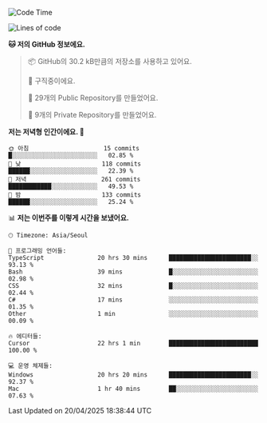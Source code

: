   <!--START_SECTION:waka-->
![Code Time](http://img.shields.io/badge/Code%20Time-1%2C070%20hrs%2023%20mins-blue)

![Lines of code](https://img.shields.io/badge/%EC%A0%80%EB%8A%94%20%EC%97%AC%ED%83%9C%EA%B9%8C%EC%A7%80%20-825.5%20thousand%20%EC%A4%84%EC%9D%98%20%EC%BD%94%EB%93%9C%EB%A5%BC%20%EC%9E%91%EC%84%B1%ED%96%88%EC%96%B4%EC%9A%94.-blue)

**🐱 저의 GitHub 정보에요.** 

> 📦 GitHub의 30.2 kB만큼의 저장소를 사용하고 있어요. 
 > 
> 💼 구직중이에요.
 > 
> 📜 29개의 Public Repository를 만들었어요. 
 > 
> 🔑 9개의 Private Repository를 만들었어요. 
 > 
**저는 저녁형 인간이에요. 🦉** 

```text
🌞 아침                     15 commits          █░░░░░░░░░░░░░░░░░░░░░░░░   02.85 % 
🌆 낮　                     118 commits         ██████░░░░░░░░░░░░░░░░░░░   22.39 % 
🌃 저녁                     261 commits         ████████████░░░░░░░░░░░░░   49.53 % 
🌙 밤　                     133 commits         ██████░░░░░░░░░░░░░░░░░░░   25.24 % 
```


📊 **저는 이번주를 이렇게 시간을 보냈어요.** 

```text
🕑︎ Timezone: Asia/Seoul

💬 프로그래밍 언어들: 
TypeScript               20 hrs 30 mins      ███████████████████████░░   93.13 % 
Bash                     39 mins             █░░░░░░░░░░░░░░░░░░░░░░░░   02.98 % 
CSS                      32 mins             █░░░░░░░░░░░░░░░░░░░░░░░░   02.44 % 
C#                       17 mins             ░░░░░░░░░░░░░░░░░░░░░░░░░   01.35 % 
Other                    1 min               ░░░░░░░░░░░░░░░░░░░░░░░░░   00.09 % 

🔥 에디터들: 
Cursor                   22 hrs 1 min        █████████████████████████   100.00 % 

💻 운영 체제들: 
Windows                  20 hrs 20 mins      ███████████████████████░░   92.37 % 
Mac                      1 hr 40 mins        ██░░░░░░░░░░░░░░░░░░░░░░░   07.63 % 
```


 Last Updated on 20/04/2025 18:38:44 UTC
<!--END_SECTION:waka-->
